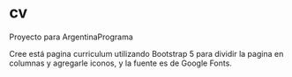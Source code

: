 # cv
Proyecto para ArgentinaPrograma


Cree está pagina curriculum utilizando Bootstrap 5 para dividir la pagina en columnas y agregarle iconos, y la fuente es de Google Fonts.
